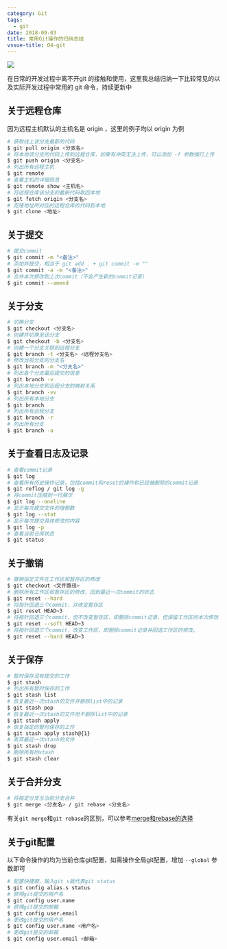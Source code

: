 ```yaml
---
category: Git
tags:
  - git
date: 2018-09-03
title: 常用Git操作的归纳总结
vssue-title: 04-git
---
```


![](https://img.nicksonlvqq.cn/2018-09-03/00.png)

在日常的开发过程中离不开git 的接触和使用，这里我总结归纳一下比较常见的以及实际开发过程中常用的 git 命令，持续更新中

<!-- more -->

## 关于远程仓库

因为远程主机默认的主机名是 origin ，这里的例子均以 origin 为例

```bash
# 获取线上该分支最新的代码
$ git pull origin <分支名>
# 将本地该分支的代码上传到远程仓库，如果有冲突无法上传，可以添加 -f 参数强行上传
$ git push origin <分支名>
# 列出所有远程主机
$ git remote
# 查看主机的详细信息
$ git remote show <主机名>
# 将远程仓库该分支的最新代码取回本地
$ git fetch origin <分支名>
# 克隆地址所对应的远程仓库的代码到本地
$ git clone <地址>
```

## 关于提交

```bash
# 提交commit
$ git commit -m "<备注>"
# 添加并提交，相当于 git add . + git commit -m "" 
$ git commit -a -m "<备注>"
# 合并本次修改到上次commit（不会产生新的commit记录）
$ git commit --amend
```

## 关于分支

```bash
# 切换分支
$ git checkout <分支名>
# 创建并切换至该分支
$ git checkout -b <分支名>
# 创建一个分支关联到远程分支
$ git branch -t <分支名> <远程分支名>
# 修改当前分支的分支名
$ git branch -m "<分支名>"
# 列出各个分支最后提交的信息
$ git branch -v
# 列出本地分支和远程分支的映射关系
$ git branch -vv
# 列出所有本地分支
$ git branch
# 列出所有远程分支
$ git branch -r
# 列出所有分支
$ git branch -a
```

## 关于查看日志及记录

```bash
# 查看commit记录
$ git log
# 查看所有历史操作记录，包括commit和reset的操作和已经被删除的commit记录
$ git reflog / git log -g
# 将commit压缩到一行展示
$ git log --oneline
# 显示每次提交文件的增删数
$ git log --stat
# 显示每次提交具体修改的内容
$ git log -p
# 查看当前仓库状态
$ git status
```

## 关于撤销

```bash
# 撤销指定文件在工作区和暂存区的修改
$ git checkout <文件路径>
# 删除所有工作区和暂存区的修改，回到最近一次commit的状态
$ git reset --hard
# 将指针回退三个commit，并改变暂存区
$ git reset HEAD~3 
# 将指针回退三个commit，但不改变暂存区，即删除commit记录，但保留工作区的本次修改
$ git reset --soft HEAD~3
# 将指针回退三个commit，改变工作区，即删除commit记录并回退工作区的修改。
$ git reset --hard HEAD~3
```

## 关于保存

```bash
# 暂时保存没有提交的工作
$ git stash
# 列出所有暂时保存的工作
$ git stash list
# 恢复最近一次stash的文件并删除list中的记录
$ git stash pop
# 恢复最近一次stash的文件但不删除list中的记录
$ git stash apply
# 恢复指定的暂时保存的工作
$ git stash apply stash@{1}
# 丢弃最近一次stash的文件
$ git stash drop
# 删除所有的stash
$ git stash clear
```

## 关于合并分支

```bash
# 将指定分支与当前分支合并
$ git merge <分支名> / git rebase <分支名>
```

有关`git merge`和`git rebase`的区别，可以参考[merge和rebase的选择](https://github.com/geeeeeeeeek/git-recipes/wiki/5.1-%E4%BB%A3%E7%A0%81%E5%90%88%E5%B9%B6%EF%BC%9AMerge%E3%80%81Rebase-%E7%9A%84%E9%80%89%E6%8B%A9)

## 关于git配置

以下命令操作的均为当前仓库git配置，如需操作全局git配置，增加 `--global` 参数即可

```bash
# 配置快捷键，输入git s就代表git status 
$ git config alias.s status 
# 获得git提交的用户名
$ git config user.name
# 获得git提交的邮箱
$ git config user.email
# 更改git提交的用户名
$ git config user.name <用户名>
# 更改git提交的邮箱
$ git config user.email <邮箱>
```

